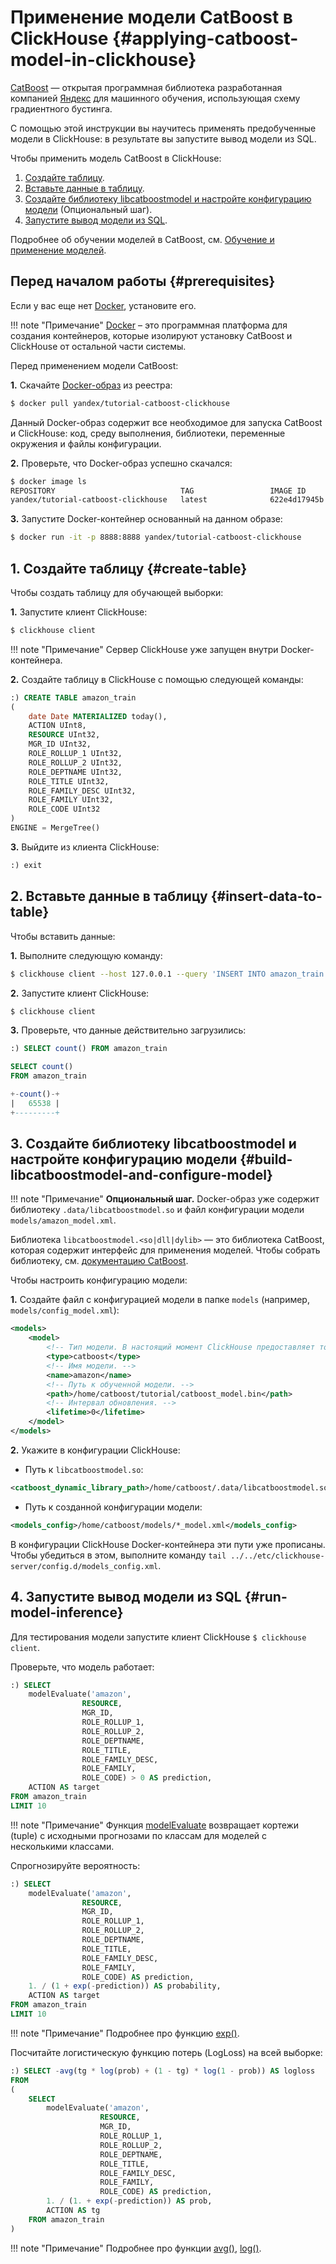 # Применение модели CatBoost в ClickHouse {#applying-catboost-model-in-clickhouse}

[CatBoost](https://catboost.ai) — открытая программная библиотека разработанная компанией [Яндекс](https://yandex.ru/company/) для машинного обучения, использующая схему градиентного бустинга.

С помощью этой инструкции вы научитесь применять предобученные модели в ClickHouse: в результате вы запустите вывод модели из SQL.

Чтобы применить модель CatBoost в ClickHouse:

1. [Создайте таблицу](#create-table).
2. [Вставьте данные в таблицу](#insert-data-to-table).
3. [Создайте библиотеку libcatboostmodel и настройте конфигурацию модели](#build-libcatboostmodel-and-configure-model) (Опциональный шаг).
4. [Запустите вывод модели из SQL](#run-model-inference).

Подробнее об обучении моделей в CatBoost, см. [Обучение и применение моделей](https://catboost.ai/docs/features/training.html#training).

## Перед началом работы {#prerequisites}

Если у вас еще нет [Docker](https://docs.docker.com/install/), установите его.

!!! note "Примечание"
    [Docker](https://www.docker.com) – это программная платформа для создания контейнеров, которые изолируют установку CatBoost и ClickHouse от остальной части системы.

Перед применением модели CatBoost:

**1.** Скачайте [Docker-образ](https://hub.docker.com/r/yandex/tutorial-catboost-clickhouse) из реестра:

```bash
$ docker pull yandex/tutorial-catboost-clickhouse
```

Данный Docker-образ содержит все необходимое для запуска CatBoost и ClickHouse: код, среду выполнения, библиотеки, переменные окружения и файлы конфигурации.

**2.** Проверьте, что Docker-образ успешно скачался:

```bash
$ docker image ls
REPOSITORY                            TAG                 IMAGE ID            CREATED             SIZE
yandex/tutorial-catboost-clickhouse   latest              622e4d17945b        22 hours ago        1.37GB
```

**3.** Запустите Docker-контейнер основанный на данном образе:

```bash
$ docker run -it -p 8888:8888 yandex/tutorial-catboost-clickhouse
```

## 1. Создайте таблицу {#create-table}

Чтобы создать таблицу для обучающей выборки:

**1.** Запустите клиент ClickHouse:

```bash
$ clickhouse client
```

!!! note "Примечание"
    Сервер ClickHouse уже запущен внутри Docker-контейнера.

**2.** Создайте таблицу в ClickHouse с помощью следующей команды:

```sql
:) CREATE TABLE amazon_train
(
    date Date MATERIALIZED today(), 
    ACTION UInt8, 
    RESOURCE UInt32, 
    MGR_ID UInt32, 
    ROLE_ROLLUP_1 UInt32, 
    ROLE_ROLLUP_2 UInt32, 
    ROLE_DEPTNAME UInt32, 
    ROLE_TITLE UInt32, 
    ROLE_FAMILY_DESC UInt32, 
    ROLE_FAMILY UInt32, 
    ROLE_CODE UInt32
)
ENGINE = MergeTree()
```

**3.** Выйдите из клиента ClickHouse:

```sql
:) exit
```

## 2. Вставьте данные в таблицу {#insert-data-to-table}

Чтобы вставить данные:

**1.** Выполните следующую команду:

```bash
$ clickhouse client --host 127.0.0.1 --query 'INSERT INTO amazon_train FORMAT CSVWithNames' < ~/amazon/train.csv
```

**2.** Запустите клиент ClickHouse:

```bash
$ clickhouse client
```

**3.** Проверьте, что данные действительно загрузились:

```sql
:) SELECT count() FROM amazon_train

SELECT count()
FROM amazon_train

+-count()-+
|   65538 |
+---------+
```

## 3. Создайте библиотеку libcatboostmodel и настройте конфигурацию модели {#build-libcatboostmodel-and-configure-model}

!!! note "Примечание" 
    **Опциональный шаг.** Docker-образ уже содержит библиотеку `.data/libcatboostmodel.so` и файл конфигурации модели `models/amazon_model.xml`.

Библиотека `libcatboostmodel.<so|dll|dylib>` — это библиотека CatBoost, которая содержит интерфейс для применения моделей. Чтобы собрать библиотеку, см. [документацию CatBoost](https://catboost.ai/docs/concepts/c-plus-plus-api_dynamic-c-pluplus-wrapper.html).

Чтобы настроить конфигурацию модели:

**1.** Создайте файл с конфигурацией модели в папке `models` (например, `models/config_model.xml`):

```xml
<models>
    <model>
        <!-- Тип модели. В настоящий момент ClickHouse предоставляет только модель catboost. -->
        <type>catboost</type>
        <!-- Имя модели. -->
        <name>amazon</name>
        <!-- Путь к обученной модели. -->
        <path>/home/catboost/tutorial/catboost_model.bin</path>
        <!-- Интервал обновления. -->
        <lifetime>0</lifetime>
    </model>
</models>
```

**2.** Укажите в конфигурации ClickHouse:

- Путь к `libcatboostmodel.so`:

```xml
<catboost_dynamic_library_path>/home/catboost/.data/libcatboostmodel.so</catboost_dynamic_library_path>
```

- Путь к созданной конфигурации модели:

```xml
<models_config>/home/catboost/models/*_model.xml</models_config>
```

В конфигурации ClickHouse Docker-контейнера эти пути уже прописаны. Чтобы убедиться в этом, выполните команду `tail ../../etc/clickhouse-server/config.d/models_config.xml`.

## 4. Запустите вывод модели из SQL {#run-model-inference}

Для тестирования модели запустите клиент ClickHouse `$ clickhouse client`.

Проверьте, что модель работает:

```sql
:) SELECT 
    modelEvaluate('amazon', 
                RESOURCE,
                MGR_ID,
                ROLE_ROLLUP_1,
                ROLE_ROLLUP_2,
                ROLE_DEPTNAME,
                ROLE_TITLE,
                ROLE_FAMILY_DESC,
                ROLE_FAMILY,
                ROLE_CODE) > 0 AS prediction, 
    ACTION AS target
FROM amazon_train
LIMIT 10
```

!!! note "Примечание" 
    Функция [modelEvaluate](../query_language/functions/other_functions.md#function-modelevaluate) возвращает кортежи (tuple) с исходными прогнозами по классам для моделей с несколькими классами.

Спрогнозируйте вероятность:

```sql
:) SELECT 
    modelEvaluate('amazon', 
                RESOURCE,
                MGR_ID,
                ROLE_ROLLUP_1,
                ROLE_ROLLUP_2,
                ROLE_DEPTNAME,
                ROLE_TITLE,
                ROLE_FAMILY_DESC,
                ROLE_FAMILY,
                ROLE_CODE) AS prediction,
    1. / (1 + exp(-prediction)) AS probability, 
    ACTION AS target
FROM amazon_train
LIMIT 10
```

!!! note "Примечание" 
    Подробнее про функцию [exp()](../query_language/functions/math_functions.md).

Посчитайте логистическую функцию потерь (LogLoss) на всей выборке:

```sql
:) SELECT -avg(tg * log(prob) + (1 - tg) * log(1 - prob)) AS logloss
FROM 
(
    SELECT 
        modelEvaluate('amazon', 
                    RESOURCE,
                    MGR_ID,
                    ROLE_ROLLUP_1,
                    ROLE_ROLLUP_2,
                    ROLE_DEPTNAME,
                    ROLE_TITLE,
                    ROLE_FAMILY_DESC,
                    ROLE_FAMILY,
                    ROLE_CODE) AS prediction,
        1. / (1. + exp(-prediction)) AS prob, 
        ACTION AS tg
    FROM amazon_train
)
```

!!! note "Примечание" 
    Подробнее про функции [avg()](../query_language/agg_functions/reference.md#agg_function-avg), [log()](../query_language/functions/math_functions.md).
